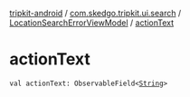 [tripkit-android](../../index.md) / [com.skedgo.tripkit.ui.search](../index.md) / [LocationSearchErrorViewModel](index.md) / [actionText](./action-text.md)

# actionText

`val actionText: ObservableField<`[`String`](https://kotlinlang.org/api/latest/jvm/stdlib/kotlin/-string/index.html)`>`